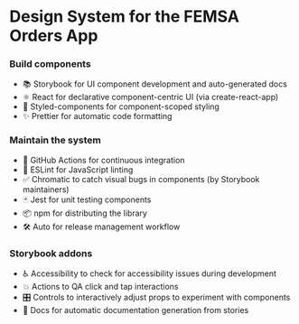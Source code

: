 # Design System for the FEMSA Orders App

### Build components
 - 📚 Storybook for UI component development and auto-generated docs
 - ⚛️ React for declarative component-centric UI (via create-react-app)
 - 💅 Styled-components for component-scoped styling
 - ✨ Prettier for automatic code formatting
### Maintain the system
 - 🚥 GitHub Actions for continuous integration
 - 📐 ESLint for JavaScript linting
 - ✅ Chromatic to catch visual bugs in components (by Storybook maintainers)
 - 🃏 Jest for unit testing components
 - 📦 npm for distributing the library
 - 🛠 Auto for release management workflow
### Storybook addons
 - ♿ Accessibility to check for accessibility issues during development
 - 💥 Actions to QA click and tap interactions
 - 🎛 Controls to interactively adjust props to experiment with components
 - 📕 Docs for automatic documentation generation from stories

